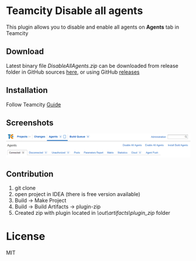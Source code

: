Teamcity Disable all agents
===============

This plugin allows you to disable and enable all agents on **Agents** tab in Teamcity

Download
--------
Latest binary file *DisableAllAgents.zip* can be downloaded from release folder in GitHub sources [here](https://github.com/bunopus/Teamcity.DisableAllAgents/blob/master/release/DisableAllAgents.zip), or using GitHub [releases](https://github.com/bunopus/Teamcity.DisableAllAgents/releases)

Installation
------------
Follow Teamcity [Guide](https://confluence.jetbrains.com/display/TCD9/Installing+Additional+Plugins)

Screenshots
-----------
![Screenshot1](https://github.com/bunopus/Teamcity.DisableAllAgents/blob/master/screenshots/buttons.png?raw=true)

Contribution
-----------
1. git clone
2. open project in IDEA (there is free version available)
3. Build -> Make Project
4. Build -> Build Artifacts -> plugin-zip
5. Created zip with plugin located in *\out\artifacts\plugin_zip* folder


License
=======
MIT